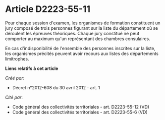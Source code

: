 # Article D2223-55-11

Pour chaque session d'examen, les organismes de formation constituent un jury composé de trois personnes figurant sur la
liste du département où se déroulent les épreuves théoriques. Chaque jury constitué ne peut comporter au maximum qu'un
représentant des chambres consulaires.

En cas d'indisponibilité de l'ensemble des personnes inscrites sur la liste, les organismes précités peuvent avoir recours
aux listes des départements limitrophes.

**Liens relatifs à cet article**

_Créé par_:

  - Décret n°2012-608 du 30 avril 2012 - art. 1

_Cité par_:

  - Code général des collectivités territoriales - art. D2223-55-12 (VD)
  - Code général des collectivités territoriales - art. D2223-55-6 (VD)
